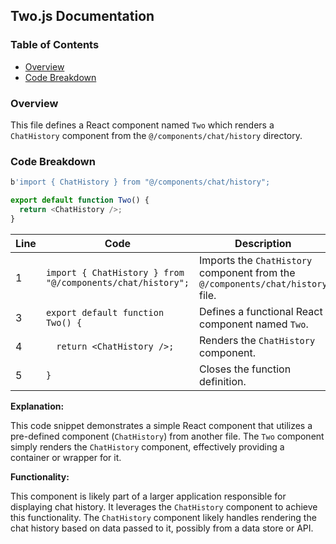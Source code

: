## Two.js Documentation

### Table of Contents

* [Overview](#overview)
* [Code Breakdown](#code-breakdown)

### Overview 

This file defines a React component named `Two` which renders a `ChatHistory` component from the `@/components/chat/history` directory.

### Code Breakdown

```javascript
b'import { ChatHistory } from "@/components/chat/history";

export default function Two() {
  return <ChatHistory />;
}
```

| Line | Code | Description |
|---|---|---|
| 1 | `import { ChatHistory } from "@/components/chat/history";` | Imports the `ChatHistory` component from the `@/components/chat/history` file. |
| 3 | `export default function Two() {` | Defines a functional React component named `Two`. |
| 4 | `  return <ChatHistory />;` | Renders the `ChatHistory` component. |
| 5 | `}` | Closes the function definition. |

**Explanation:**

This code snippet demonstrates a simple React component that utilizes a pre-defined component (`ChatHistory`) from another file. The `Two` component simply renders the `ChatHistory` component, effectively providing a container or wrapper for it. 

**Functionality:**

This component is likely part of a larger application responsible for displaying chat history. It leverages the `ChatHistory` component to achieve this functionality. The `ChatHistory` component likely handles rendering the chat history based on data passed to it, possibly from a data store or API. 
